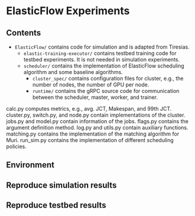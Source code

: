 # ElasticFlow Experiments

## Contents
- `ElasticFlow/` contains code for simulation and is adapted from Tiresias.
	- `elastic-training-executor/` contains testbed training code for testbed experiments. It is not needed in simulation experiments.
	- `scheduler/` contains the implementation of ElasticFlow scheduling algorithm and some baseline algorithms.
		- `cluster_spec/` contains configuration files for cluster, e.g., the number of nodes, the number of GPU per node.
		- `runtime/` contains the gRPC source code for communication between the scheduler, master, worker, and trainer. 

calc.py computes metrics, e.g., avg. JCT, Makespan, and 99th JCT.
cluster.py, switch.py, and node.py contain implementations of the cluster.
jobs.py and model.py contain information of the jobs.
flags.py contains the argument definition method.
log.py and utils.py contain auxiliary functions.
matching.py contains the implementation of the matching algorithm for Muri.
run_sim.py contains the implementation of different scheduling policies.

## Environment

## Reproduce simulation results

## Reproduce testbed results